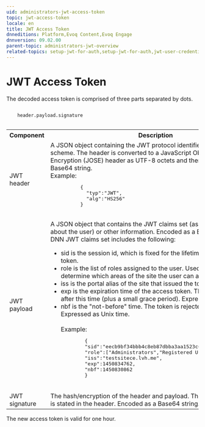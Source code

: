 ```yaml
---
uid: administrators-jwt-access-token
topic: jwt-access-token
locale: en
title: JWT Access Token
dnneditions: Platform,Evoq Content,Evoq Engage
dnnversion: 09.02.00
parent-topic: administrators-jwt-overview
related-topics: setup-jwt-for-auth,setup-jwt-for-auth,jwt-user-credentials,jwt-server-response,jwt-page-request,jwt-auth-handler,about-jwt
---
```


# JWT Access Token

The decoded access token is comprised of three parts separated by dots.

```

    header.payload.signature
            
```


<table>
    <tr>
        <th>
        Component
        </th>
        <th>
        Description
        </th>
    </tr>

<tr>
    <td>
        JWT header
    </td>
    <td>
    A JSON object containing the JWT protocol identifier and the signature scheme. The header is converted to a JavaScript Object Signing and Encryption (JOSE) header as UTF-8 octets and then encoded as a Base64 string. <br />Example:
        <pre>
          {
            "typ":"JWT",
            "alg":"HS256"
          }
        </pre>
    </td>
</tr>

<tr>
    <td>JWT payload</td>
    <td>A JSON object that contains the JWT claims set (asserted information about the user) or other information. Encoded as a Base64 string. The DNN JWT claims set includes the following:<ul><li>sid is the session id, which is fixed for the lifetime of the renewal token.</li><li>role is the list of roles assigned to the user. Used in authorization to determine which areas of the site the user can access.</li><li>iss is the portal alias of the site that issued the token.</li><li>exp is the expiration time of the access token. The token is rejected after this time (plus a small grace period). Expressed as Unix time.</li><li>nbf is the "not-before" time. The token is rejected before this time. Expressed as Unix time.</li><br />Example:
        <pre>
        {
        "sid":"eecb9bf34bbb4c8eb87dbba3aa1523c6",
        "role":["Administrators","Registered Users","Subscribers"],
        "iss":"testsitece.lvh.me",
        "exp":1450834762,
        "nbf":1450830862
        }
        </pre>
    </td>
</tr>
<tr>
    <td>JWT signature</td>
    <td>The hash/encryption of the header and payload. The encryption method is stated in the header. Encoded as a Base64 string.</td>
</tr>
</table>


The new access token is valid for one hour.